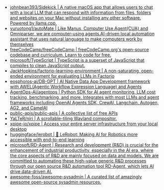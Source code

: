 + [johnbean393/Sidekick | A native macOS app that allows users to chat with a local LLM that can respond with information from files, folders and websites on your Mac without installing any other software. Powered by llama.cpp.](https://github.com//johnbean393/Sidekick)
+ [yuruotong1/autoMate | Like Manus, Computer Use Agent(CUA) and Omniparser, we are computer-using agents.AI-driven local automation assistant that uses natural language to make computers work by themselves](https://github.com//yuruotong1/autoMate)
+ [freeCodeCamp/freeCodeCamp | freeCodeCamp.org's open-source codebase and curriculum. Learn to code for free.](https://github.com//freeCodeCamp/freeCodeCamp)
+ [microsoft/TypeScript | TypeScript is a superset of JavaScript that compiles to clean JavaScript output.](https://github.com//microsoft/TypeScript)
+ [JackHopkins/factorio-learning-environment | A non-saturating, open-ended environment for evaluating LLMs in Factorio](https://github.com//JackHopkins/factorio-learning-environment)
+ [eosphoros-ai/DB-GPT | AI Native Data App Development framework with AWEL(Agentic Workflow Expression Language) and Agents](https://github.com//eosphoros-ai/DB-GPT)
+ [AgentOps-AI/agentops | Python SDK for AI agent monitoring, LLM cost tracking, benchmarking, and more. Integrates with most LLMs and agent frameworks including OpenAI Agents SDK, CrewAI, Langchain, Autogen, AG2, and CamelAI](https://github.com//AgentOps-AI/agentops)
+ [public-apis/public-apis | A collective list of free APIs](https://github.com//public-apis/public-apis)
+ [YaLTeR/niri | A scrollable-tiling Wayland compositor.](https://github.com//YaLTeR/niri)
+ [xpipe-io/xpipe | Access your entire server infrastructure from your local desktop](https://github.com//xpipe-io/xpipe)
+ [huggingface/lerobot | 🤗 LeRobot: Making AI for Robotics more accessible with end-to-end learning](https://github.com//huggingface/lerobot)
+ [microsoft/RD-Agent | Research and development (R&D) is crucial for the enhancement of industrial productivity, especially in the AI era, where the core aspects of R&D are mainly focused on data and models. We are committed to automating these high-value generic R&D processes through our open source R&D automation tool RD-Agent, which lets AI drive data-driven AI.](https://github.com//microsoft/RD-Agent)
+ [awesome-foss/awesome-sysadmin | A curated list of amazingly awesome open-source sysadmin resources.](https://github.com//awesome-foss/awesome-sysadmin)
